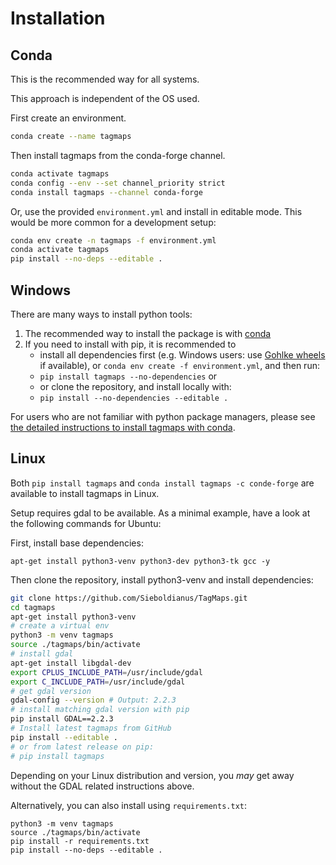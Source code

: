 # Installation
## Conda

This is the recommended way for all systems.

This approach is independent of the OS used.

First create an environment.

```bash
conda create --name tagmaps
```

Then install tagmaps from the conda-forge channel.

```bash
conda activate tagmaps
conda config --env --set channel_priority strict
conda install tagmaps --channel conda-forge
```

Or, use the provided `environment.yml` and install in editable mode.
This would be more common for a development setup:
```bash
conda env create -n tagmaps -f environment.yml
conda activate tagmaps
pip install --no-deps --editable .
```

## Windows

There are many ways to install python tools:

1. The recommended way to install the package is with [conda](#conda)
2. If you need to install with pip, it is recommended to 
    - install all dependencies first (e.g. Windows users: use 
      [Gohlke wheels](<https://www.lfd.uci.edu/~gohlke/pythonlibs/>) if available), or
      `conda env create -f environment.yml`, and then run:
    - `pip install tagmaps --no-dependencies` or 
    - or clone the repository, and install locally with:
    - `pip install --no-dependencies --editable .`

For users who are not familiar with python package managers, 
please see [the detailed instructions to install tagmaps with conda](../user-guide/installation/).

## Linux

Both `pip install tagmaps` and `conda install tagmaps -c conde-forge` are available to install tagmaps in Linux.

Setup requires gdal to be available. As a minimal example, have a look at the following commands for Ubuntu:

First, install base dependencies:
```
apt-get install python3-venv python3-dev python3-tk gcc -y
```

Then clone the repository, install python3-venv and install dependencies:
```bash
git clone https://github.com/Sieboldianus/TagMaps.git
cd tagmaps
apt-get install python3-venv
# create a virtual env
python3 -m venv tagmaps
source ./tagmaps/bin/activate
# install gdal
apt-get install libgdal-dev
export CPLUS_INCLUDE_PATH=/usr/include/gdal
export C_INCLUDE_PATH=/usr/include/gdal
# get gdal version
gdal-config --version # Output: 2.2.3
# install matching gdal version with pip
pip install GDAL==2.2.3
# Install latest tagmaps from GitHub
pip install --editable .
# or from latest release on pip:
# pip install tagmaps
```

Depending on your Linux distribution and version, you _may_ get away without the GDAL related instructions above.

Alternatively, you can also install using `requirements.txt`:
```
python3 -m venv tagmaps
source ./tagmaps/bin/activate
pip install -r requirements.txt
pip install --no-deps --editable .
```
